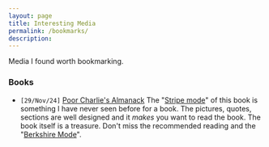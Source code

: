 ```yaml
---
layout: page
title: Interesting Media
permalink: /bookmarks/
description: 
---
```

Media I found worth bookmarking.

<!--
### Webpages
### Movies
### Quotes and Excerpts
-->
### Books
- `[29/Nov/24]` [Poor Charlie's Almanack](https://www.stripe.press/poor-charlies-almanack)
The "[Stripe mode](https://www.stripe.press/poor-charlies-almanack)" of this book is something I have never seen before for a book. The pictures, quotes, sections are well designed and it _makes_ you want to read the book. The book itself is a treasure. Don't miss the recommended reading and the "[Berkshire Mode](https://www.stripe.press/poor-charlies-almanack/book)".
